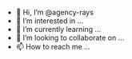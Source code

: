 - 👋 Hi, I’m @agency-rays
- 👀 I’m interested in ...
- 🌱 I’m currently learning ...
- 💞️ I’m looking to collaborate on ...
- 📫 How to reach me ...

<!---
agency-rays/agency-rays is a ✨ special ✨ repository because its `README.md` (this file) appears on your GitHub profile.
You can click the Preview link to take a look at your changes.
--->
